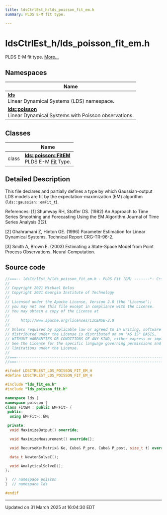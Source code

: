 ```yaml
---
title: ldsCtrlEst_h/lds_poisson_fit_em.h
summary: PLDS E-M fit type. 

---
```


# ldsCtrlEst_h/lds_poisson_fit_em.h

PLDS E-M fit type.  [More...](#detailed-description)



## Namespaces

| Name           |
| -------------- |
| **[lds](/lds-ctrl-est/docs/api/namespaces/namespacelds/)** <br>Linear Dynamical Systems (LDS) namespace.  |
| **[lds::poisson](/lds-ctrl-est/docs/api/namespaces/namespacelds_1_1poisson/)** <br>Linear Dynamical Systems with Poisson observations.  |

## Classes

|                | Name           |
| -------------- | -------------- |
| class | **[lds::poisson::FitEM](/lds-ctrl-est/docs/api/classes/classlds_1_1poisson_1_1_fit_e_m/)** <br>PLDS E-M [Fit](/lds-ctrl-est/docs/api/classes/classlds_1_1poisson_1_1_fit/) Type.  |

## Detailed Description



This file declares and partially defines a type by which Gaussian-output LDS models are fit by the expectation-maximization (EM) algorithm (`lds::gaussian::emFit_t`).

References: [1] Shumway RH, Stoffer DS. (1982) An Approach to Time Series Smoothing and Forecasting Using the EM Algorithm.Journal of Time Series Analysis 3(2).

[2] Ghahramani Z, Hinton GE. (1996) Parameter Estimation for Linear Dynamical Systems. Technical Report CRG-TR-96-2.

[3] Smith A, Brown E. (2003) Estimating a State-Space Model from Point Process Observations. Neural Computation. 





## Source code

```cpp
//===-- ldsCtrlEst_h/lds_poisson_fit_em.h - PLDS Fit (EM) -------*- C++ -*-===//
//
// Copyright 2021 Michael Bolus
// Copyright 2021 Georgia Institute of Technology
//
// Licensed under the Apache License, Version 2.0 (the "License");
// you may not use this file except in compliance with the License.
// You may obtain a copy of the License at
//
//     http://www.apache.org/licenses/LICENSE-2.0
//
// Unless required by applicable law or agreed to in writing, software
// distributed under the License is distributed on an "AS IS" BASIS,
// WITHOUT WARRANTIES OR CONDITIONS OF ANY KIND, either express or implied.
// See the License for the specific language governing permissions and
// limitations under the License.
//
//===----------------------------------------------------------------------===//
//===----------------------------------------------------------------------===//

#ifndef LDSCTRLEST_LDS_POISSON_FIT_EM_H
#define LDSCTRLEST_LDS_POISSON_FIT_EM_H

#include "lds_fit_em.h"
#include "lds_poisson_fit.h"

namespace lds {
namespace poisson {
class FitEM : public EM<Fit> {
 public:
  using EM<Fit>::EM;

 private:
  void MaximizeOutput() override;

  void MaximizeMeasurement() override{};

  void RecurseKe(Matrix& Ke, Cube& P_pre, Cube& P_post, size_t t) override;

  data_t NewtonSolveC();

  void AnalyticalSolveD();
};

}  // namespace poisson
}  // namespace lds

#endif
```


-------------------------------

Updated on 31 March 2025 at 16:04:30 EDT
